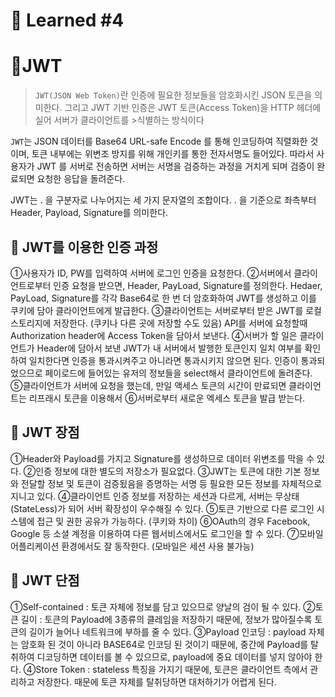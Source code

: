 # 🌟 Learned #4

# 🔶JWT

> `JWT(JSON Web Token)`란 인증에 필요한 정보들을 암호화시킨 JSON 토큰을 의미한다.
> 그리고 JWT 기반 인증은 JWT 토큰(Access Token)을 HTTP 헤더에 실어 서버가 클라이언트를 >식별하는 방식이다

`JWT`는 JSON 데이터를 Base64 URL-safe Encode 를 통해 인코딩하여 직렬화한 것이며, 토큰 내부에는 위변조 방지를 위해 개인키를 통한 전자서명도 들어있다.
따라서 사용자가 JWT 를 서버로 전송하면 서버는 서명을 검증하는 과정을 거치게 되며 검증이 완료되면 요청한 응답을 돌려준다.

JWT는 . 을 구분자로 나누어지는 세 가지 문자열의 조합이다.
. 을 기준으로 좌측부터 Header, Payload, Signature를 의미한다.

## 🔹 JWT를 이용한 인증 과정

①사용자가 ID, PW를 입력하여 서버에 로그인 인증을 요청한다.
②서버에서 클라이언트로부터 인증 요청을 받으면, Header, PayLoad, Signature를 정의한다. Hedaer, PayLoad, Signature를 각각 Base64로 한 번 더 암호화하여 JWT를 생성하고 이를 쿠키에 담아 클라이언트에게 발급한다.
③클라이언트는 서버로부터 받은 JWT를 로컬 스토리지에 저장한다. (쿠키나 다른 곳에 저장할 수도 있음)
API를 서버에 요청할때 Authorization header에 Access Token을 담아서 보낸다.
④서버가 할 일은 클라이언트가 Header에 담아서 보낸 JWT가 내 서버에서 발행한 토큰인지 일치 여부를 확인하여 일치한다면 인증을 통과시켜주고 아니라면 통과시키지 않으면 된다. 인증이 통과되었으므로 페이로드에 들어있는 유저의 정보들을 select해서 클라이언트에 돌려준다.
⑤클라이언트가 서버에 요청을 했는데, 만일 액세스 토큰의 시간이 만료되면 클라이언트는 리프래시 토큰을 이용해서
⑥서버로부터 새로운 엑세스 토큰을 발급 받는다.

## 🔹 JWT 장점

①Header와 Payload를 가지고 Signature를 생성하므로 데이터 위변조를 막을 수 있다.
②인증 정보에 대한 별도의 저장소가 필요없다.
③JWT는 토큰에 대한 기본 정보와 전달할 정보 및 토큰이 검증됬음을 증명하는 서명 등 필요한 모든 정보를 자체적으로 지니고 있다.
④클라이언트 인증 정보를 저장하는 세션과 다르게, 서버는 무상태(StateLess)가 되어 서버 확장성이 우수해질 수 있다.
⑤토큰 기반으로 다른 로그인 시스템에 접근 및 권한 공유가 가능하다. (쿠키와 차이)
⑥OAuth의 경우 Facebook, Google 등 소셜 계정을 이용하여 다른 웹서비스에서도 로그인을 할 수 있다.
⑦모바일 어플리케이션 환경에서도 잘 동작한다. (모바일은 세션 사용 불가능)

## 🔹 JWT 단점

①Self-contained : 토큰 자체에 정보를 담고 있으므로 양날의 검이 될 수 있다.
②토큰 길이 : 토큰의 Payload에 3종류의 클레임을 저장하기 때문에, 정보가 많아질수록 토큰의 길이가 늘어나 네트워크에 부하를 줄 수 있다.
③Payload 인코딩 : payload 자체는 암호화 된 것이 아니라 BASE64로 인코딩 된 것이기 때문에, 중간에 Payload를 탈취하여 디코딩하면 데이터를 볼 수 있으므로, payload에 중요 데이터를 넣지 않아야 한다.
④Store Token : stateless 특징을 가지기 때문에, 토큰은 클라이언트 측에서 관리하고 저장한다. 때문에 토큰 자체를 탈취당하면 대처하기가 어렵게 된다.
